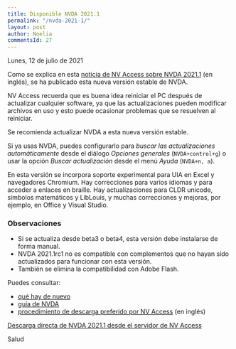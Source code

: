 ```yaml
---
title: Disponible NVDA 2021.1
permalink: "/nvda-2021-1/"
layout: post
author: Noelia
commentsId: 27
---
```


<footer>Lunes, 12 de julio de 2021</footer>

Como se explica en esta [noticia de NV Access sobre NVDA 2021.1](https://www.nvaccess.org/post/nvda-2021-1/) (en inglés), se ha publicado esta nueva versión estable de NVDA.

NV Access recuerda que es buena idea reiniciar el PC después de actualizar cualquier software, ya que las actualizaciones pueden modificar archivos en uso y esto puede ocasionar problemas que se resuelven al reiniciar.

Se recomienda actualizar NVDA a esta nueva versión estable.

Si ya usas NVDA, puedes configurarlo para *buscar las actualizaciones automáticamente* desde el diálogo *Opciones generales* (`NVDA+control+g`) o usar la opción *Buscar actualización* desde el menú *Ayuda* (`NVDA+n, a`).

En esta versión se incorpora soporte experimental para UIA en Excel y navegadores Chromium. Hay correcciones para varios idiomas y para acceder a enlaces en braille. Hay actualizaciones para CLDR unicode, símbolos matemáticos y LibLouis, y muchas correcciones y mejoras, por ejemplo, en Office y Visual Studio.

### Observaciones ###

- Si se actualiza desde beta3 o beta4, esta versión debe instalarse de forma manual.
- NVDA 2021.1rc1 no es compatible con complementos que no hayan sido actualizados para funcionar con esta versión.
- También se elimina la compatibilidad con Adobe Flash.

Puedes consultar:

- [qué hay de nuevo](https://nvdaes.github.io/changes.html)
- [guía de NVDA](https://nvdaes.github.io/userGuide.html)
- [procedimiento de descarga preferido por NV Access](https://groups.io/g/nvda-devel/message/45172) (en inglés)

[Descarga directa de NVDA 2021.1 desde el servidor de NV Access](http://www.nvaccess.org/download/nvda/releases/2021.1/nvda_2021.1.exe)

Salud
